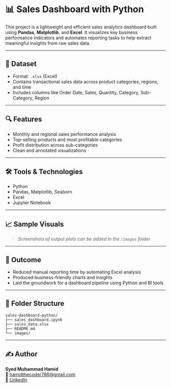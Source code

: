 
# 📊 Sales Dashboard with Python

This project is a lightweight and efficient sales analytics dashboard built using **Pandas**, **Matplotlib**, and **Excel**. It visualizes key business performance indicators and automates reporting tasks to help extract meaningful insights from raw sales data.

---

## 📁 Dataset

- Format: `.xlsx` (Excel)
- Contains transactional sales data across product categories, regions, and time
- Includes columns like Order Date, Sales, Quantity, Category, Sub-Category, Region

---

## 🔍 Features

- Monthly and regional sales performance analysis
- Top-selling products and most profitable categories
- Profit distribution across sub-categories
- Clean and annotated visualizations

---

## 🛠 Tools & Technologies

- Python
- Pandas, Matplotlib, Seaborn
- Excel
- Jupyter Notebook

---

## 📈 Sample Visuals

> _Screenshots of output plots can be added in the `/images` folder_

---

## 🚀 Outcome

- Reduced manual reporting time by automating Excel analysis
- Produced business-friendly charts and insights
- Laid the groundwork for a dashboard pipeline using Python and BI tools

---

## 📂 Folder Structure

```
sales-dashboard-python/
├── sales_dashboard.ipynb
├── sales_data.xlsx
├── README.md
└── images/
```

---

## ✍️ Author

**Syed Muhammad Hamid**  
📧 hamidthecoder786@gmail.com  
🔗 [LinkedIn](https://www.linkedin.com/in/smhamid7)

